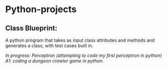 # Python-projects

## Class Blueprint:
A python program that takes as input class attributes and methods and generates a class, with test cases built in.



_In progress:_
_Perceptron (attempting to code my first perceptron in python)_
_A1: coding a dungeon crawler game in python._
